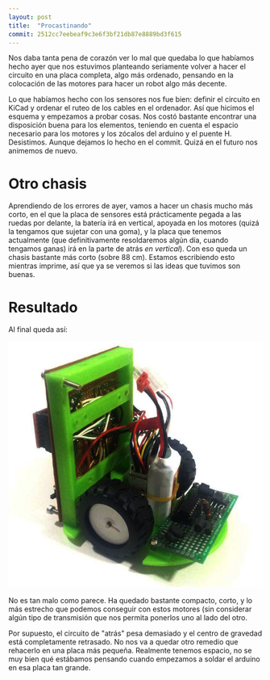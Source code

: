 ```yaml
---
layout: post
title:  "Procastinando"
commit: 2512cc7eebeaf9c3e6f3bf21db87e8889bd3f615
---
```


Nos daba tanta pena de corazón ver lo mal que quedaba lo que habíamos hecho
ayer que nos estuvimos planteando seriamente volver a hacer el circuito en
una placa completa, algo más ordenado, pensando en la colocación de las
motores para hacer un robot algo más decente.

Lo que habíamos hecho con los sensores nos fue bien: definir el circuito
en KiCad y ordenar el ruteo de los cables en el ordenador. Así que hicimos
el esquema y empezamos a probar cosas. Nos costó bastante encontrar una disposición
buena para los elementos, teniendo en cuenta el espacio necesario para los motores
y los zócalos del arduino y el puente H. Desistimos. Aunque dejamos lo hecho en
el commit. Quizá en el futuro nos animemos de nuevo.

# Otro chasis

Aprendiendo de los errores de ayer, vamos a hacer un chasis mucho más corto,
en el que la placa de sensores está prácticamente pegada a las ruedas por delante,
la batería irá en vertical, apoyada en los motores (quizá la tengamos que sujetar con una goma),
y la placa que tenemos actualmente (que definitivamente resoldaremos algún día, cuando
tengamos ganas) irá en la parte de atrás _en vertical_). Con eso queda un chasis bastante más corto
(sobre 88 cm). Estamos escribiendo esto mientras imprime, así que ya se veremos
si las ideas que tuvimos son buenas.

# Resultado

Al final queda así:

![adefesio03](../assets/2019-02-19-adefesio.0.3.jpg)

No es tan malo como parece. Ha quedado bastante compacto, corto, y lo más estrecho
que podemos conseguir con estos motores (sin considerar  algún tipo de transmisión
que nos permita ponerlos uno al lado del otro.

Por supuesto, el circuito de "atrás" pesa demasiado y el centro de gravedad está
completamente retrasado. No nos va a quedar otro remedio que rehacerlo en una
placa más pequeña. Realmente tenemos espacio, no se muy bien qué estábamos
pensando cuando empezamos a soldar el arduino en esa placa tan grande.
